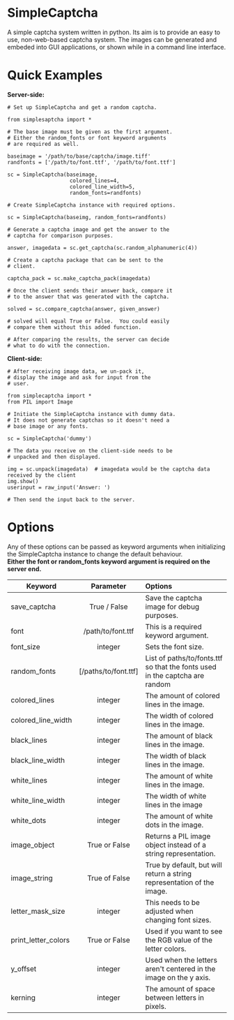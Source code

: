 SimpleCaptcha
=============

A simple captcha system written in python.  Its aim is to provide an easy to use, non-web-based captcha system.  The images can be generated and embeded into GUI applications, or shown while in a command line interface.

Quick Examples
==============

**Server-side:**


    # Set up SimpleCaptcha and get a random captcha.
    
    from simplesaptcha import *
    
    # The base image must be given as the first argument.
    # Either the random_fonts or font keyword arguments
    # are required as well.
    
    baseimage = '/path/to/base/captcha/image.tiff'
    randfonts = ['/path/to/font.ttf', '/path/to/font.ttf']
    
    sc = SimpleCaptcha(baseimage,
                        colored_lines=4,
                        colored_line_width=5,
                        random_fonts=randfonts)
    
    # Create SimpleCaptcha instance with required options.
    
    sc = SimpleCaptcha(baseimg, random_fonts=randfonts)
    
    # Generate a captcha image and get the answer to the 
    # captcha for comparison purposes.
    
    answer, imagedata = sc.get_captcha(sc.random_alphanumeric(4))
    
    # Create a captcha package that can be sent to the 
    # client.
    
    captcha_pack = sc.make_captcha_pack(imagedata)
    
    # Once the client sends their answer back, compare it
    # to the answer that was generated with the captcha.
    
    solved = sc.compare_captcha(answer, given_answer)

    # solved will equal True or False.  You could easily
    # compare them without this added function.
    
    # After comparing the results, the server can decide
    # what to do with the connection.

    
**Client-side:**


    # After receiving image data, we un-pack it,
    # display the image and ask for input from the 
    # user.
    
    from simplecaptcha import *
    from PIL import Image
    
    # Initiate the SimpleCaptcha instance with dummy data.
    # It does not generate captchas so it doesn't need a
    # base image or any fonts.
    
    sc = SimpleCaptcha('dummy')
    
    # The data you receive on the client-side needs to be
    # unpacked and then displayed.
    
    img = sc.unpack(imagedata)  # imagedata would be the captcha data received by the client
    img.show()
    userinput = raw_input('Answer: ')
    
    # Then send the input back to the server.

Options
=======

Any of these options can be passed as keyword arguments when initializing the SimpleCaptcha instance to change the default behaviour.  
**Either the font or random_fonts keyword argument is required on the server end.**

| Keyword       | Parameter             | Options                                                                   |
| ------------- |:---------------------:|:------------------------------------------------------------------------- |
|save_captcha   |True / False           |Save the captcha image for debug purposes.                                 |
|font           |/path/to/font.ttf      |This is a required keyword argument.                                       |
|font_size      |integer                |Sets the font size.                                                        |
|random_fonts   |[/paths/to/font.ttf]   |List of paths/to/fonts.ttf so that the fonts used in the captcha are random|
|colored_lines  |integer                |The amount of colored lines in the image.                                  |
|colored_line_width|integer             |The width of colored lines in the image.                                   |
|black_lines    |integer                |The amount of black lines in the image.                                    |
|black_line_width|integer               |The width of black lines in the image.                                     |
|white_lines    |integer                |The amount of white lines in the image.                                    |
|white_line_width|integer               |The width of white lines in the image                                      |
|white_dots     |integer                |The amount of white dots in the image.                                     |
|image_object   |True or False          |Returns a PIL image object instead of a string representation.             |
|image_string   |True of False          |True by default, but will return a string representation of the image.     |
|letter_mask_size|integer               |This needs to be adjusted when changing font sizes.                        |
|print_letter_colors|True or False      |Used if you want to see the RGB value of the letter colors.                |
|y_offset       |integer                |Used when the letters aren't centered in the image on the y axis.          |
|kerning        |integer                |The amount of space between letters in pixels.                             |
